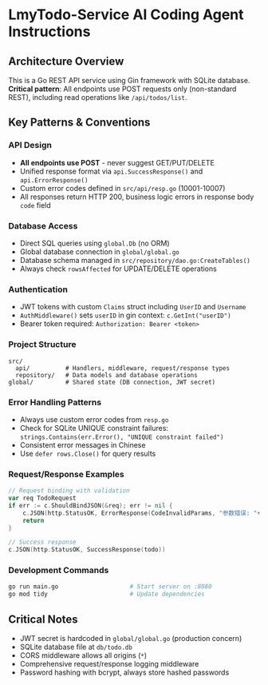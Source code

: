 # LmyTodo-Service AI Coding Agent Instructions

## Architecture Overview

This is a Go REST API service using Gin framework with SQLite database. **Critical pattern**: All endpoints use POST requests only (non-standard REST), including read operations like `/api/todos/list`.

## Key Patterns & Conventions

### API Design

- **All endpoints use POST** - never suggest GET/PUT/DELETE
- Unified response format via `api.SuccessResponse()` and `api.ErrorResponse()`
- Custom error codes defined in `src/api/resp.go` (10001-10007)
- All responses return HTTP 200, business logic errors in response body `code` field

### Database Access

- Direct SQL queries using `global.Db` (no ORM)
- Global database connection in `global/global.go`
- Database schema managed in `src/repository/dao.go:CreateTables()`
- Always check `rowsAffected` for UPDATE/DELETE operations

### Authentication

- JWT tokens with custom `Claims` struct including `UserID` and `Username`
- `AuthMiddleware()` sets `userID` in gin context: `c.GetInt("userID")`
- Bearer token required: `Authorization: Bearer <token>`

### Project Structure

```
src/
  api/          # Handlers, middleware, request/response types
  repository/   # Data models and database operations
global/         # Shared state (DB connection, JWT secret)
```

### Error Handling Patterns

- Always use custom error codes from `resp.go`
- Check for SQLite UNIQUE constraint failures: `strings.Contains(err.Error(), "UNIQUE constraint failed")`
- Consistent error messages in Chinese
- Use `defer rows.Close()` for query results

### Request/Response Examples

```go
// Request binding with validation
var req TodoRequest
if err := c.ShouldBindJSON(&req); err != nil {
    c.JSON(http.StatusOK, ErrorResponse(CodeInvalidParams, "参数错误: "+err.Error()))
    return
}

// Success response
c.JSON(http.StatusOK, SuccessResponse(todo))
```

### Development Commands

```bash
go run main.go                    # Start server on :8080
go mod tidy                       # Update dependencies
```

## Critical Notes

- JWT secret is hardcoded in `global/global.go` (production concern)
- SQLite database file at `db/todo.db`
- CORS middleware allows all origins (`*`)
- Comprehensive request/response logging middleware
- Password hashing with bcrypt, always store hashed passwords

